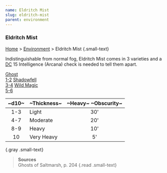 ```yaml
---
name: Eldritch Mist
slug: eldritch-mist
parent: environment
---
```

### Eldritch Mist
[Home](dm-operations-center) > [Environment](environment) > Eldritch Mist {.small-text}

Indistinguishable from normal fog, Eldritch Mist comes in 3 varieties and a [DC](difficulty-class) 15 Intelligence (Arcana) check is needed to tell them apart.

<div class="menu-container">
    <a href="eldritch-mist-ghost">Ghost<br/> 1-2</a>
    <a href="eldritch-mist-shadowfell">Shadowfell<br/> 3-4</a>
    <a href="eldritch-mist-wild-magic">Wild Magic<br/> 5-6</a>
</div>

| ~d10~ | ~Thickness~ | ~Heavy~ ~Obscurity~ |
| :---: | :---------- | :-----------------: |
|  1-3  | Light       |         30'         |
|  4-7  | Moderate    |         20'         |
|  8-9  | Heavy       |         10'         |
|  10   | Very Heavy  |         5'          |
{.gray .small-text}

> **Sources** <br/>
> Ghosts of Saltmarsh, p. 204
{.read .small-text}

